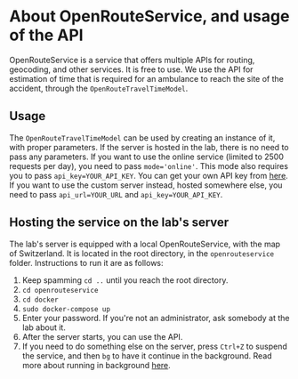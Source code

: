 # About OpenRouteService, and usage of the API

OpenRouteService is a service that offers multiple APIs for routing, geocoding, and other services. It is free to use.
We use the API for estimation of time that is required for an ambulance to reach the site of the accident, through
the `OpenRouteTravelTimeModel`.

## Usage

The `OpenRouteTravelTimeModel` can be used by creating an instance of it, with proper parameters. If the server is
hosted in the lab, there is no need to pass any parameters. If you want to use the online service (limited to 2500
requests per day), you need to pass `mode='online'`. This mode also requires you to pass `api_key=YOUR_API_KEY`. You can
get your own API key from [here](https://openrouteservice.org/dev/#/home). If you want to use the custom server instead,
hosted somewhere else, you need to pass `api_url=YOUR_URL` and `api_key=YOUR_API_KEY`.

## Hosting the service on the lab's server

The lab's server is equipped with a local OpenRouteService, with the map of Switzerland. It is located in the root
directory, in the `openrouteservice` folder. Instructions to run it are as follows:

1. Keep spamming `cd ..` until you reach the root directory.
2. `cd openrouteservice`
3. `cd docker`
4. `sudo docker-compose up`
5. Enter your password. If you're not an administrator, ask somebody at the lab about it.
6. After the server starts, you can use the API.
7. If you need to do something else on the server, press `Ctrl+Z` to suspend the service, and then `bg` to have it
   continue in the background. Read more about running in
   background [here](https://www.thegeekdiary.com/understanding-the-job-control-commands-in-linux-bg-fg-and-ctrlz/).
